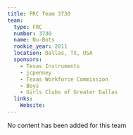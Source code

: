 ```yaml
---
title: FRC Team 3730
team:
  type: FRC
  number: 3730
  name: Nu-Bots
  rookie_year: 2011
  location: Dallas, TX, USA
  sponsors:
    - Texas Instruments
    - jcpenney
    - Texas Workforce Commission
    - Boys
    - Girls Clubs of Greater Dallas
  links:
    Website: 
---
```

No content has been added for this team